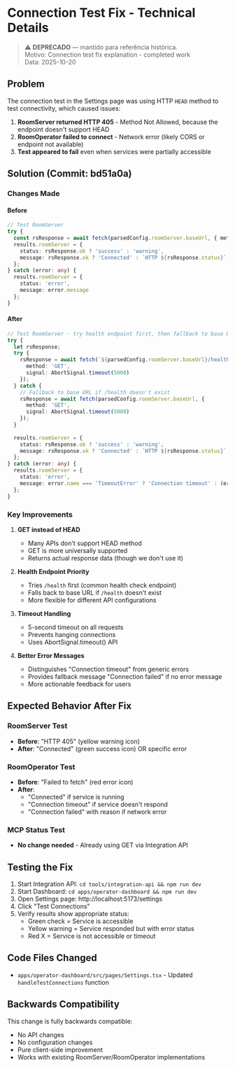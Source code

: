 # Connection Test Fix - Technical Details
> ⚠️ **DEPRECADO** — mantido para referência histórica.  
> Motivo: Connection test fix explanation - completed work  
> Data: 2025-10-20



## Problem

The connection test in the Settings page was using HTTP `HEAD` method to test connectivity, which caused issues:

1. **RoomServer returned HTTP 405** - Method Not Allowed, because the endpoint doesn't support HEAD
2. **RoomOperator failed to connect** - Network error (likely CORS or endpoint not available)
3. **Test appeared to fail** even when services were partially accessible

## Solution (Commit: bd51a0a)

### Changes Made

#### Before
```typescript
// Test RoomServer
try {
  const rsResponse = await fetch(parsedConfig.roomServer.baseUrl, { method: 'HEAD' });
  results.roomServer = {
    status: rsResponse.ok ? 'success' : 'warning',
    message: rsResponse.ok ? 'Connected' : `HTTP ${rsResponse.status}`
  };
} catch (error: any) {
  results.roomServer = {
    status: 'error',
    message: error.message
  };
}
```

#### After
```typescript
// Test RoomServer - try health endpoint first, then fallback to base URL
try {
  let rsResponse;
  try {
    rsResponse = await fetch(`${parsedConfig.roomServer.baseUrl}/health`, { 
      method: 'GET',
      signal: AbortSignal.timeout(5000) 
    });
  } catch {
    // Fallback to base URL if /health doesn't exist
    rsResponse = await fetch(parsedConfig.roomServer.baseUrl, { 
      method: 'GET',
      signal: AbortSignal.timeout(5000) 
    });
  }
  
  results.roomServer = {
    status: rsResponse.ok ? 'success' : 'warning',
    message: rsResponse.ok ? 'Connected' : `HTTP ${rsResponse.status}`
  };
} catch (error: any) {
  results.roomServer = {
    status: 'error',
    message: error.name === 'TimeoutError' ? 'Connection timeout' : (error.message || 'Connection failed')
  };
}
```

### Key Improvements

1. **GET instead of HEAD**
   - Many APIs don't support HEAD method
   - GET is more universally supported
   - Returns actual response data (though we don't use it)

2. **Health Endpoint Priority**
   - Tries `/health` first (common health check endpoint)
   - Falls back to base URL if `/health` doesn't exist
   - More flexible for different API configurations

3. **Timeout Handling**
   - 5-second timeout on all requests
   - Prevents hanging connections
   - Uses AbortSignal.timeout() API

4. **Better Error Messages**
   - Distinguishes "Connection timeout" from generic errors
   - Provides fallback message "Connection failed" if no error message
   - More actionable feedback for users

## Expected Behavior After Fix

### RoomServer Test
- **Before**: "HTTP 405" (yellow warning icon)
- **After**: "Connected" (green success icon) OR specific error

### RoomOperator Test
- **Before**: "Failed to fetch" (red error icon)
- **After**: 
  - "Connected" if service is running
  - "Connection timeout" if service doesn't respond
  - "Connection failed" with reason if network error

### MCP Status Test
- **No change needed** - Already using GET via Integration API

## Testing the Fix

1. Start Integration API: `cd tools/integration-api && npm run dev`
2. Start Dashboard: `cd apps/operator-dashboard && npm run dev`
3. Open Settings page: http://localhost:5173/settings
4. Click "Test Connections"
5. Verify results show appropriate status:
   - Green check = Service is accessible
   - Yellow warning = Service responded but with error status
   - Red X = Service is not accessible or timeout

## Code Files Changed

- `apps/operator-dashboard/src/pages/Settings.tsx` - Updated `handleTestConnections` function

## Backwards Compatibility

This change is fully backwards compatible:
- No API changes
- No configuration changes
- Pure client-side improvement
- Works with existing RoomServer/RoomOperator implementations
